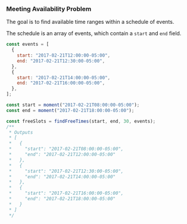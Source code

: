 ### Meeting Availability Problem

The goal is to find available time ranges within a schedule of events.

The schedule is an array of events, which contain a `start` and `end` field.

```js
const events = [
  {
    start: "2017-02-21T12:00:00-05:00",
    end: "2017-02-21T12:30:00-05:00",
  },
  {
    start: "2017-02-21T14:00:00-05:00",
    end: "2017-02-21T16:00:00-05:00",
  },
];

const start = moment("2017-02-21T08:00:00-05:00");
const end = moment("2017-02-21T18:00:00-05:00");

const freeSlots = findFreeTimes(start, end, 30, events);
/**
 * Outputs
 * [
 *   {
 *     "start": "2017-02-21T08:00:00-05:00",
 *     "end": "2017-02-21T12:00:00-05:00"
 *   },
 *   {
 *     "start": "2017-02-21T12:30:00-05:00",
 *     "end": "2017-02-21T14:00:00-05:00"
 *   },
 *   {
 *     "start": "2017-02-21T16:00:00-05:00",
 *     "end": "2017-02-21T18:00:00-05:00"
 *   }
 * ]
 */
```
